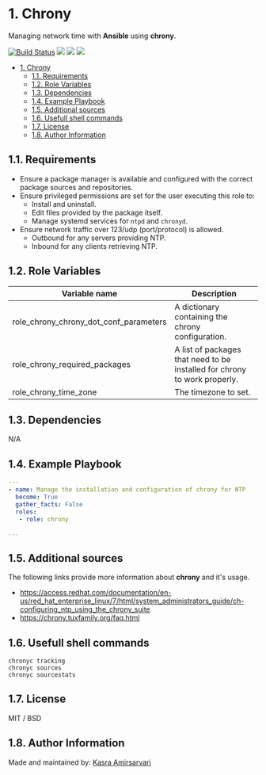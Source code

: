 # 1. Chrony

Managing network time with **Ansible** using **chrony**.

[![Build Status](https://travis-ci.org/Caseraw/ansible_role_chrony.svg?branch=master)](https://travis-ci.org/Caseraw/ansible_role_chrony) [<img src="https://img.shields.io/ansible/role/44669">](https://galaxy.ansible.com/caseraw/ansible_role_chrony) [<img src="https://img.shields.io/ansible/role/d/44669">](https://galaxy.ansible.com/caseraw/ansible_role_chrony) [<img src="https://img.shields.io/ansible/quality/44669">](https://galaxy.ansible.com/caseraw/ansible_role_chrony)

<!-- TOC -->

- [1. Chrony](#1-chrony)
  - [1.1. Requirements](#11-requirements)
  - [1.2. Role Variables](#12-role-variables)
  - [1.3. Dependencies](#13-dependencies)
  - [1.4. Example Playbook](#14-example-playbook)
  - [1.5. Additional sources](#15-additional-sources)
  - [1.6. Usefull shell commands](#16-usefull-shell-commands)
  - [1.7. License](#17-license)
  - [1.8. Author Information](#18-author-information)

<!-- /TOC -->

## 1.1. Requirements

- Ensure a package manager is available and configured with the correct package sources and repositories.
- Ensure privileged permissions are set for the user executing this role to:
  - Install and uninstall.
  - Edit files provided by the package itself.
  - Manage systemd services for `ntpd` and `chronyd`.
- Ensure network traffic over 123/udp (port/protocol) is allowed.
  - Outbound for any servers providing NTP.
  - Inbound for any clients retrieving NTP.

## 1.2. Role Variables

| Variable name | Description |
|---------------|-------------|
| role_chrony_chrony_dot_conf_parameters | A dictionary containing the chrony configuration. |
| role_chrony_required_packages | A list of packages that need to be installed for chrony to work properly. |
| role_chrony_time_zone | The timezone to set. |

## 1.3. Dependencies

N/A

## 1.4. Example Playbook

```yaml
---
- name: Manage the installation and configuration of chrony for NTP
  become: True
  gather_facts: False
  roles:
   - role: chrony

...
```

## 1.5. Additional sources

The following links provide more information about **chrony** and it's usage.

- <https://access.redhat.com/documentation/en-us/red_hat_enterprise_linux/7/html/system_administrators_guide/ch-configuring_ntp_using_the_chrony_suite>
- <https://chrony.tuxfamily.org/faq.html>

## 1.6. Usefull shell commands

```shell
chronyc tracking
chronyc sources
chronyc sourcestats
```

## 1.7. License

MIT / BSD

## 1.8. Author Information

Made and maintained by: [Kasra Amirsarvari](https://www.linkedin.com/in/caseraw)
